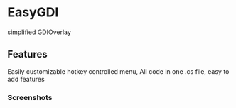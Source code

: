 # EasyGDI
simplified GDIOverlay
## Features
Easily customizable hotkey controlled menu, All code in one .cs file, easy to add features
### Screenshots

